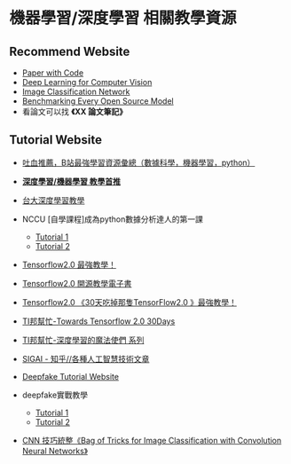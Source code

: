 # **機器學習/深度學習 相關教學資源**
## Recommend Website
- [Paper with Code](https://paperswithcode.com/)
- [Deep Learning for Computer Vision](https://dvl.in.tum.de/teaching/)
- [Image Classification Network](https://sotabench.com/user/rwightman/repos/rwightman/pytorch-image-models)
- [Benchmarking Every Open Source Model](https://sotabench.com/)
- 看論文可以找 **《XX 論文筆記》**
## Tutorial Website
- [吐血推薦，B站最強學習資源彙總（數據科學，機器學習，python）](https://bangqu.com/8me24e.html?fbclid=IwAR2ZHJHB6H3QSGNia6z1ty6ZCVEg0RRg4KRcIXnJ4c1uu6zoGOWoXQMiI4U)

- [**深度學習/機器學習 教學首推**](https://www.youtube.com/channel/UC2ggjtuuWvxrHHHiaDH1dlQ)

- [台大深度學習教學](https://www.csie.ntu.edu.tw/~yvchen/f106-adl/syllabus.html)
- NCCU [自學課程]成為python數據分析達人的第一課
    - [Tutorial 1](http://moocs.nccu.edu.tw/course/123/intro)
    - [Tutorial 2](https://github.com/yenlung/Python-3-Data-Analysis-Basics)
- [Tensorflow2.0 最強教學！](https://zhuanlan.zhihu.com/c_109102186304362496)
- [Tensorflow2.0 開源教學電子書](https://bangqu.com/6K13Q9.html)
- [Tensorflow2.0 《30天吃掉那隻TensorFlow2.0 》最強教學！](https://github.com/lyhue1991/eat_tensorflow2_in_30_days)
- [TI邦幫忙-Towards Tensorflow 2.0 30Days](https://ithelp.ithome.com.tw/users/20119971/ironman/2254)
- [TI邦幫忙-深度學習的魔法使們 系列](https://ithelp.ithome.com.tw/users/20112540/ironman/2064?page=1)
- [SIGAI - 知乎//各種人工智慧技術文章](https://zhuanlan.zhihu.com/c_201634018)
- [Deepfake Tutorial Website](https://www.deepfakescn.com/)
- deepfake實戰教學
    - [Tutorial 1](https://zhuanlan.zhihu.com/p/36414465)
    - [Tutorial 2](https://zhuanlan.zhihu.com/p/64490383)
- [CNN 技巧統整《Bag of Tricks for Image Classification with Convolution Neural Networks》](https://arxiv.org/pdf/1812.01187v2.pdf)

